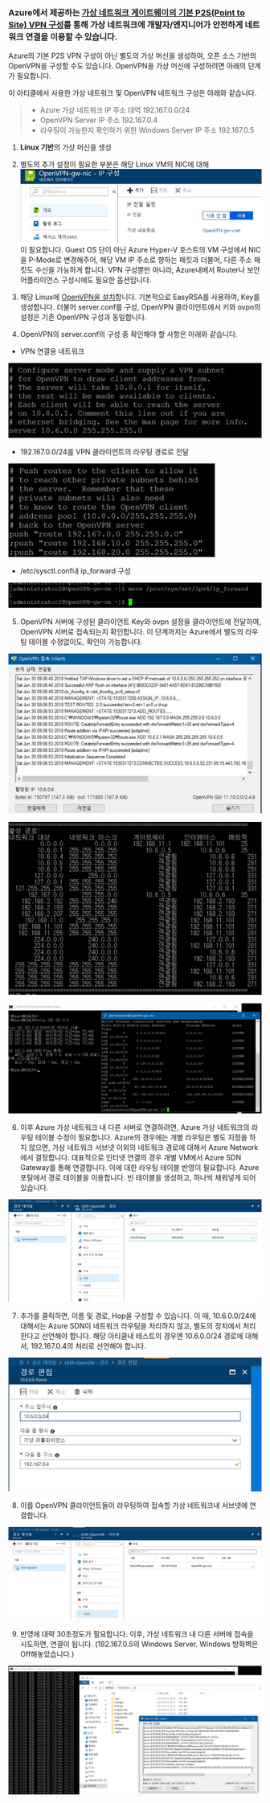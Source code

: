 ### Azure에서 제공하는 [가상 네트워크 게이트웨이의 기본 P2S(Point to Site) VPN 구성](https://docs.microsoft.com/ko-kr/azure/vpn-gateway/point-to-site-about)를 통해 가상 네트워크에 개발자/엔지니어가 안전하게 네트워크 연결을 이용할 수 있습니다.

Azure의 기본 P2S VPN 구성이 아닌 별도의 가상 머신을 생성하여, 오픈 소스 기반의 OpenVPN을 구성할 수도 있습니다. 
OpenVPN을 가상 머신에 구성하려면 아래의 단계가 필요합니다.

이 아티클에서 사용한 가상 네트워크 및 OpenVPN 네트워크 구성은 아래와 같습니다.
>* Azure 가상 네트워크 IP 주소 대역 192.167.0.0/24
>* OpenVPN Server IP 주소 192.167.0.4
>* 라우팅이 가능한지 확인하기 위한 Windows Server IP 주소 192.167.0.5

1. **Linux 기반**의 가상 머신을 생성

2. 별도의 추가 설정이 필요한 부분은 해당 Linux VM의 NIC에 대해 ![IP Forwarding Enable](/Network/Images/OpenVPN-01.png "NIC IP 전달 사용")이 필요합니다. 
Guest OS 단이 아닌 Azure Hyper-V 호스트의 VM 구성에서 NIC을 P-Mode로 변경해주어, 해당 VM IP 주소로 향하는 패킷과 더불어, 다른 주소 패킷도 수신을 가능하게 합니다. VPN 구성뿐만 아니라, Azure내에서 Router나 보안 어플라이언스 구성시에도 필요한 옵션입니다.

3. 해당 Linux에 [OpenVPN을 설치](http://www.startupcto.com/server-tech/centos/setting-up-openvpn-server-on-centos)합니다. 기본적으로 EasyRSA를 사용하여, Key를 생성합니다. 더불어 server.conf를 구성, OpenVPN 클라이언트에서 키와 ovpn의 설정은 기존 OpenVPN 구성과 동일합니다.

4. OpenVPN의 server.conf의 구성 중 확인해야 할 사항은 아래와 같습니다.
* VPN 연결용 네트워크

![server.conf-01](/Network/Images/OpenVPN-02.png "server.conf-01")
* 192.167.0.0/24를 VPN 클라이언트의 라우팅 경로로 전달

![server.conf-02](/Network/Images/OpenVPN-03.png "server.conf-02")
* /etc/sysctl.conf내 ip_forward 구성

![server.conf-03](/Network/Images/OpenVPN-04.png "server.conf-03")

5. OpenVPN 서버에 구성된 클라이언트 Key와 ovpn 설정을 클라이언트에 전달하여, OpenVPN 서버로 접속되는지 확인합니다. 이 단계까지는 Azure에서 별도의 라우팅 테이블 수정없이도, 확인이 가능합니다.

![OpenVPN 클라이언트](/Network/Images/OpenVPN-05.png "OpenVPN 클라이언트")

![클라이언트의 Route Print 명령어](/Network/Images/OpenVPN-06.png "Route Print")

![ICMP, SSH 확인](/Network/Images/OpenVPN-07.png "ICMP, SSH")

6. 이후 Azure 가상 네트워크 내 다른 서버로 연결하려면, Azure 가상 네트워크의 라우팅 테이블 수정이 필요합니다. Azure의 경우에는 개별 라우팅은 별도 지정을 하지 않으면, 가상 네트워크 서브넷 이외의 네트워크 경로에 대해서 Azure Network에서 결정합니다. 대표적으로 인터넷 연결의 경우 개별 VM에서 Azure SDN Gateway를 통해 연결합니다. 이에 대한 라우팅 테이블 반영이 필요합니다. Azure 포탈에서 경로 테이블을 이용합니다. 빈 테이블을 생성하고, 하나씩 채워넣게 되어 있습니다.

![경로 테이블](/Network/Images/OpenVPN-08.png "경로 테이블")

7. 추가를 클릭하면, 이름 및 경로, Hop을 구성할 수 있습니다. 이 때, 10.6.0.0/24에 대해서는 Azure SDN이 네트워크 라우팅을 처리하지 않고, 별도의 장치에서 처리한다고 선언해야 합니다. 해당 아티클내 테스트의 경우엔 10.6.0.0/24 경로에 대해서, 192.167.0.4의 처리로 선언해야 합니다.

![경로 편집](/Network/Images/OpenVPN-09.png "경로 편집")

8. 이를 OpenVPN 클라이언트들이 라우팅하여 접속할 가상 네트워크내 서브넷에 연결합니다.

![경로 연결](/Network/Images/OpenVPN-10.png "경로 연결")

9. 반영에 대략 30초정도가 필요합니다. 이후, 가상 네트워크 내 다른 서버에 접속을 시도하면, 연결이 됩니다. (192.167.0.5의 Windows Server. Windows 방화벽은 Off해놓았습니다.)

![연결 확인](/Network/Images/OpenVPN-11.png "연결 확인")